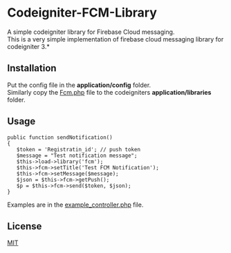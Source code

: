 # Codeigniter-FCM-Library

A simple codeigniter library for Firebase Cloud messaging.\
This is a very simple implementation of firebase cloud messaging library for codeigniter 3.*

## Installation

Put the config file in the **application/config** folder.\
Similarly copy the [Fcm.php](https://github.com/owizeo/Codeigniter-FCM-Library/blob/master/library/Fcm.php) file to the codeigniters **application/libraries** folder.



## Usage


```
public function sendNotification()
{
   $token = 'Registratin_id'; // push token
   $message = "Test notification message";
   $this->load->library('fcm');
   $this->fcm->setTitle('Test FCM Notification');
   $this->fcm->setMessage($message);
   $json = $this->fcm->getPush();
   $p = $this->fcm->send($token, $json);
}
````
Examples are in the [example_controller.php](https://github.com/owizeo/Codeigniter-FCM-Library/blob/master/example_controller.php) file.

## License
[MIT](https://github.com/owizeo/Codeigniter-FCM-Library/blob/master/LICENSE)
